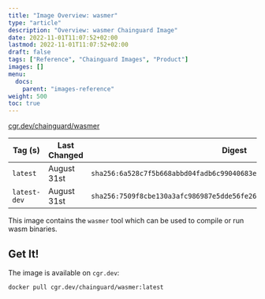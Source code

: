 ```yaml
---
title: "Image Overview: wasmer"
type: "article"
description: "Overview: wasmer Chainguard Image"
date: 2022-11-01T11:07:52+02:00
lastmod: 2022-11-01T11:07:52+02:00
draft: false
tags: ["Reference", "Chainguard Images", "Product"]
images: []
menu:
  docs:
    parent: "images-reference"
weight: 500
toc: true
---
```


[cgr.dev/chainguard/wasmer](https://github.com/chainguard-images/images/tree/main/images/wasmer)

| Tag (s)       | Last Changed | Digest                                                                    |
|---------------|--------------|---------------------------------------------------------------------------|
|  `latest`     | August 31st  | `sha256:6a528c7f5b668abbd04fadb6c99040683ea9cc83904e22f1adba68c793c66424` |
|  `latest-dev` | August 31st  | `sha256:7509f8cbe130a3afc986987e5dde56fe262c453261b02a562db196eaca6db45e` |



This image contains the `wasmer` tool which can be used to compile or run wasm binaries.

## Get It!

The image is available on `cgr.dev`:

```
docker pull cgr.dev/chainguard/wasmer:latest
```

